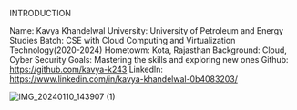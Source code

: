 INTRODUCTION

Name: Kavya Khandelwal
University: University of Petroleum and Energy Studies
Batch: CSE with Cloud Computing and Virtualization Technology(2020-2024)
Hometowm: Kota, Rajasthan
Background: Cloud, Cyber Security
Goals: Mastering the skills and exploring new ones
Github: https://github.com/kavya-k243
Linkedln: https://www.linkedin.com/in/kavya-khandelwal-0b4083203/

![IMG_20240110_143907 (1)](https://github.com/kavya-k243/devops-2024/assets/89535516/5635a94e-5d4c-4689-bba3-dda377c3d7a0)
